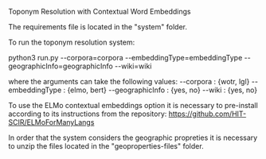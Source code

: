 
Toponym Resolution with Contextual Word Embeddings

The requirements file is located in the "system" folder.

To run the toponym resolution system:

python3 run.py --corpora=corpora --embeddingType=embeddingType --geographicInfo=geographicInfo --wiki=wiki 

where the arguments can take the following values:
--corpora : {wotr, lgl}
--embeddingType : {elmo, bert}
--geographicInfo : {yes, no}
--wiki : {yes, no}

To use the ELMo contextual embeddings option it is necessary to pre-install according to its instructions from the repository:
https://github.com/HIT-SCIR/ELMoForManyLangs

In order that the system considers the geographic propreties it is necessary to unzip the files located in the "geoproperties-files" folder.